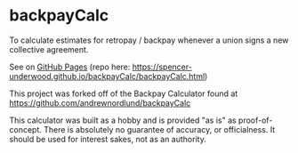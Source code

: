 # backpayCalc
To calculate estimates for retropay / backpay whenever a union signs a new collective agreement.

See on  [GitHub Pages](https://spencer-underwood.github.io/backpayCalc/backpayCalc.html) (repo here: https://spencer-underwood.github.io/backpayCalc/backpayCalc.html)

This project was forked off of the Backpay Calculator found at https://github.com/andrewnordlund/backpayCalc

This calculator was built as a hobby and is provided "as is" as proof-of-concept. There is absolutely no guarantee of accuracy, or officialness. It should be used for interest sakes, not as an authority.